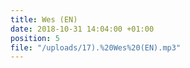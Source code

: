 ```yaml
---
title: Wes (EN)
date: 2018-10-31 14:04:00 +01:00
position: 5
file: "/uploads/17).%20Wes%20(EN).mp3"
---
```


